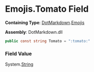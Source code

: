 # Emojis\.Tomato Field

**Containing Type**: [DotMarkdown](../../README.md)\.[Emojis](../README.md)

**Assembly**: DotMarkdown\.dll

```csharp
public const string Tomato = ":tomato:"
```

### Field Value

System\.[String](https://docs.microsoft.com/en-us/dotnet/api/system.string)